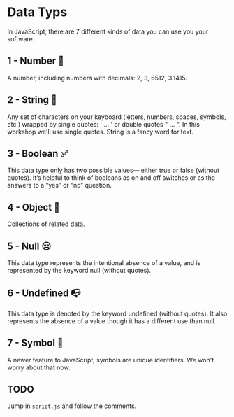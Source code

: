 # Data Typs

In JavaScript, there are 7 different kinds of data you can use you your software.

## 1 - Number 🧮

A number, including numbers with decimals: 2, 3, 6512, 3.1415.

## 2 - String 📝

Any set of characters on your keyboard (letters, numbers, spaces, symbols, etc.) wrapped by single quotes: ' ... ' or double quotes " ... ". In this workshop we'll use single quotes. String is a fancy word for text.

## 3 - Boolean ✅

This data type only has two possible values— either true or false (without quotes). It’s helpful to think of booleans as on and off switches or as the answers to a “yes” or “no” question.

## 4 - Object 🚙

Collections of related data.

## 5 - Null 😑

This data type represents the intentional absence of a value, and is represented by the keyword null (without quotes).

## 6 - Undefined 📭

This data type is denoted by the keyword undefined (without quotes). It also represents the absence of a value though it has a different use than null.

## 7 - Symbol 👶

A newer feature to JavaScript, symbols are unique identifiers. We won't worry about that now.

## TODO

Jump in `script.js` and follow the comments.
